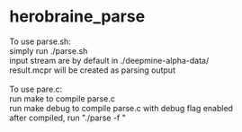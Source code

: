 # herobraine_parse<br />
To use parse.sh:<br />
simply run ./parse.sh <br />
input stream are by default in ./deepmine-alpha-data/<br />
result.mcpr will be created as parsing output <br />
<br />
To use pare.c: <br />
run make to compile parse.c<br />
run make debug to compile parse.c with debug flag enabled<br />
after compiled, run "./parse -f <filename>"<br />
